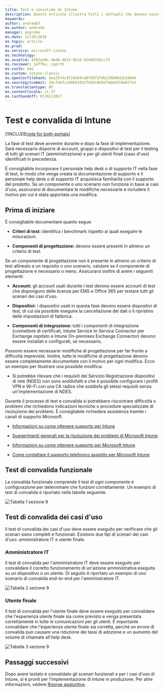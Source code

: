 ```yaml
---
title: Test e convalida di Intune
description: Questo articolo illustra tutti i dettagli che devono essere presi in considerazione durante il test e la convalida di una soluzione Intune in configurazione solo cloud nel proprio ambiente.
keywords: 
author: andredm7
ms.author: andredm
manager: angrobe
ms.date: 12/20/2016
ms.topic: article
ms.prod: 
ms.service: microsoft-intune
ms.technology: 
ms.assetid: 4f82ee0c-4bd6-4623-9b10-9249d316ccf5
ms.reviewer: jeffbu, cgerth
ms.suite: ems
ms.custom: intune-classic
ms.openlocfilehash: 4ea2974c4724564cd8f9972fdb238b06d1b100e6
ms.sourcegitcommit: 34cfebfc1d8b81032f4d41869d74dda559e677e2
ms.translationtype: HT
ms.contentlocale: it-IT
ms.lasthandoff: 07/01/2017
---
```

# <a name="intune-testing-and-validation"></a>Test e convalida di Intune

[!INCLUDE[note for both-portals](./includes/note-for-both-portals.md)]

La fase di test deve avvenire durante e dopo la fase di implementazione. Sarà necessario disporre di account, gruppi e dispositivi di test per il testing di tutti gli scenari IT (amministrazione) e per gli utenti finali (caso d'uso) identificati in precedenza.

È consigliabile incorporare il personale help desk o di supporto IT nella fase di test, in modo che venga creata la documentazione di supporto e il personale help desk o di supporto IT acquisisca familiarità con il supporto del prodotto. Se un componente o uno scenario non funziona in base ai casi d'uso, assicurarsi di documentare le modifiche necessarie e includere il motivo per cui è stata apportata una modifica.

## <a name="before-you-begin"></a>Prima di iniziare

È consigliabile documentare quanto segue:

-   **Criteri di test:** identifica i benchmark rispetto ai quali eseguire le misurazioni.

-   **Componenti di progettazione:** devono essere presenti in almeno un criterio di test.

Se un componente di progettazione non è presente in almeno un criterio di test allineato a un requisito o uno scenario, valutare se il componente di progettazione è necessario o meno. Assicurarsi inoltre di avere i seguenti elementi:

-   **Account:** gli account usati durante i test devono essere account di test che dispongono delle licenze per EMS e Office 365 per testare tutti gli scenari dei casi d'uso.

-   **Dispositivi:** i dispositivi usati in questa fase devono essere dispositivi di test, di cui sia possibile eseguire la cancellazione dei dati o il ripristino delle impostazioni di fabbrica.

-   **Componenti di integrazione:** tutti i componenti di integrazione (connettore di certificati, Intune Service to Service Connector per Exchange ospitato e Intune On-premises Exchange Connector) devono essere installati e configurati, se necessario.

Possono essere necessarie modifiche di progettazione per far fronte a difficoltà impreviste. Inoltre, tutte le modifiche di progettazione devono essere completamente documentate con il motivo per ogni modifica. Ecco un esempio per illustrare una possibile modifica:

-   Si potrebbe rilevare che i requisiti del Servizio Registrazione dispositivi di rete (NDES) non sono soddisfatti e che è possibile configurare i profili VPN e Wi-Fi con una CA radice che soddisfa gli stessi requisiti senza un'implementazione di NDES.

Durante il processo di test e convalida si potrebbero riscontrare difficoltà o problemi che richiedono indicazioni tecniche o procedure specializzate di risoluzione dei problemi. È consigliabile richiedere assistenza tramite i canali di supporto Microsoft.

-   [Informazioni su come ottenere supporto per Intune](/intune-classic/troubleshoot/how-to-get-support-for-microsoft-intune)

-   [Suggerimenti generali per la risoluzione dei problemi di Microsoft Intune](/intune-classic/troubleshoot/general-troubleshooting-tips-for-microsoft-intune).

-   [Informazioni su come ottenere supporto per Microsoft Intune](/intune-classic/troubleshoot/how-to-get-support-for-microsoft-intune)

-   [Come contattare il supporto telefonico assistito per Microsoft Intune](/intune-classic/troubleshoot/contact-assisted-phone-support-for-microsoft-intune)

## <a name="functional-validation-testing"></a>Test di convalida funzionale

La convalida funzionale comprende il test di ogni componente e configurazione per determinare che funzioni correttamente. Un esempio di test di convalida è riportato nella tabella seguente.

![Tabella 1 sezione 9](./media/section-9-image-1-table.PNG)

## <a name="use-case-validation-testing"></a>Test di convalida dei casi d'uso

Il test di convalida dei casi d'uso deve essere eseguito per verificare che gli scenari siano completi e funzionali. Esistono due tipi di scenari dei casi d'uso: amministratore IT e utente finale.

### <a name="it-admin"></a>Amministratore IT

Il test di convalida per l'amministratore IT deve essere eseguito per convalidare il corretto funzionamento di un'azione amministrativa eseguita su un dispositivo o un utente. Di seguito è riportato un esempio di uno scenario di convalida end-to-end per l'amministratore IT.

![Tabella 2 sezione 9](./media/section-9-image-2-table.PNG)

### <a name="end-user"></a>Utente finale

Il test di convalida per l'utente finale deve essere eseguito per convalidare che l'esperienza utente finale sia come previsto e venga presentata correttamente in tutte le comunicazioni per gli utenti. È importante convalidare che l'esperienza utente finale sia corretta, perché un errore di convalida può causare una riduzione dei tassi di adozione e un aumento del volume di chiamate all'help desk.

![Tabella 3 sezione 9](./media/section-9-image-3-table.PNG)

## <a name="next-steps"></a>Passaggi successivi

Dopo avere testato e convalidato gli scenari funzionali e per i casi d'uso di Intune, si è pronti per l'implementazione di Intune in produzione. Per altre informazioni, vedere [Risorse aggiuntive](planning-guide-resources.md).
